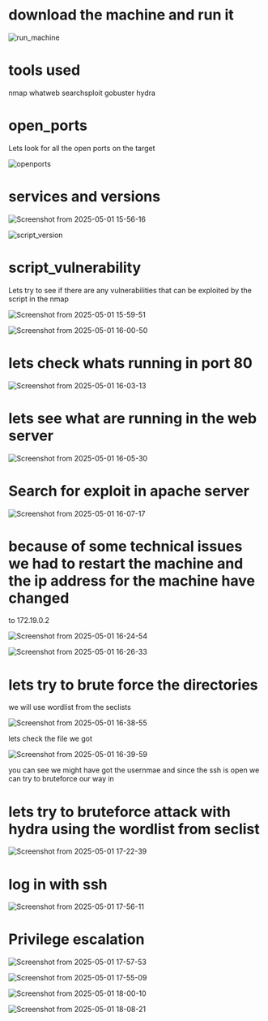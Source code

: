 # download the machine and run it

![run_machine](https://github.com/user-attachments/assets/9282a3ea-8655-4e12-9522-e71585b95c99)

# tools used 
nmap
whatweb
searchsploit
gobuster
hydra


# open_ports
Lets look for all the open ports on the target

![openports](https://github.com/user-attachments/assets/95eb2a8a-4c22-4833-91a3-c8fadfc7d8f1)

# services and versions

![Screenshot from 2025-05-01 15-56-16](https://github.com/user-attachments/assets/537fe595-032d-4f70-ac5e-5a729719df14)

![script_version](https://github.com/user-attachments/assets/dabc4bfe-1498-4979-90db-968e097d07a2)

# script_vulnerability
Lets try to see if there are any vulnerabilities that can be exploited by the script in the nmap

![Screenshot from 2025-05-01 15-59-51](https://github.com/user-attachments/assets/99bf512f-befa-4ad0-8abe-a106d8deac0c)

![Screenshot from 2025-05-01 16-00-50](https://github.com/user-attachments/assets/07d0304c-941c-40d5-881f-61c308fc9644)

# lets check whats running in port 80

![Screenshot from 2025-05-01 16-03-13](https://github.com/user-attachments/assets/968dcf63-2dc3-4e17-ba8c-47c1e1e4b122)

# lets see what are running in the web server

![Screenshot from 2025-05-01 16-05-30](https://github.com/user-attachments/assets/e406f117-3de1-404b-a91b-46a508ff9355)

# Search for exploit in apache server

![Screenshot from 2025-05-01 16-07-17](https://github.com/user-attachments/assets/0aa9fb69-65be-4e06-b704-6f37e9845a50)

# because of some technical issues we had to restart the machine and the ip address for the machine have changed
to 172.19.0.2

![Screenshot from 2025-05-01 16-24-54](https://github.com/user-attachments/assets/8fe09518-ee0b-4836-922a-2b2d890033cc)

![Screenshot from 2025-05-01 16-26-33](https://github.com/user-attachments/assets/dc8dc314-613f-495f-8509-4d3ffd2c44c3)

# lets try to brute force the directories
we will use wordlist from the seclists

![Screenshot from 2025-05-01 16-38-55](https://github.com/user-attachments/assets/9b59b9a7-c5d6-4022-8231-af15ffb461b8)

lets check the file we got

![Screenshot from 2025-05-01 16-39-59](https://github.com/user-attachments/assets/661dadde-5cea-409c-b747-4a2b90e3757a)

you can see we might have got the usernmae and since the ssh is open we can try to bruteforce our way in

# lets try to bruteforce attack with hydra using the wordlist from seclist 

![Screenshot from 2025-05-01 17-22-39](https://github.com/user-attachments/assets/232f4a53-cbf5-4a89-911c-3226a4d9dce7)

# log in with ssh 

![Screenshot from 2025-05-01 17-56-11](https://github.com/user-attachments/assets/afa4101a-25df-4a83-95f5-2118b85d08f2)

# Privilege escalation

![Screenshot from 2025-05-01 17-57-53](https://github.com/user-attachments/assets/651cf412-834c-468a-af7c-3b92f9be0a55)

![Screenshot from 2025-05-01 17-55-09](https://github.com/user-attachments/assets/9838b2f0-9ae6-4453-b933-739ab1f0f720)

![Screenshot from 2025-05-01 18-00-10](https://github.com/user-attachments/assets/59b4dd4d-02a0-47c9-8f0c-124f2816be6b)

![Screenshot from 2025-05-01 18-08-21](https://github.com/user-attachments/assets/d6480558-ac19-463e-a7e6-c0242216a68b)



